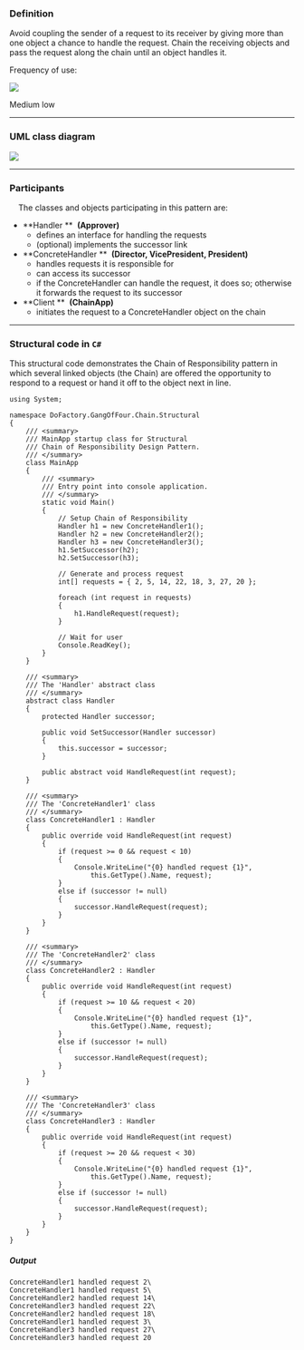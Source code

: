 ### Definition

Avoid coupling the sender of a request to its receiver by giving more than one object a chance to handle the request. Chain the receiving objects and pass the request along the chain until an object handles it.

Frequency of use:

![](https://www.dofactory.com/images/use_medium_low.gif)

Medium low

* * * * *

### UML class diagram

![](https://www.dofactory.com/images/diagrams/net/chain.gif)

* * * * *

### Participants

    The classes and objects participating in this pattern are:

-   **Handler **  **(Approver)**
    -   defines an interface for handling the requests
    -   (optional) implements the successor link
-   **ConcreteHandler **  **(Director, VicePresident, President)**
    -   handles requests it is responsible for
    -   can access its successor
    -   if the ConcreteHandler can handle the request, it does so; otherwise it forwards the request to its successor
-   **Client **  **(ChainApp)**
    -   initiates the request to a ConcreteHandler object on the chain

* * * * *

### Structural code in `C#`

This structural code demonstrates the Chain of Responsibility pattern in which several linked objects (the Chain) are offered the opportunity to respond to a request or hand it off to the object next in line.

    using System;
    
    namespace DoFactory.GangOfFour.Chain.Structural
    {
        /// <summary>
        /// MainApp startup class for Structural
        /// Chain of Responsibility Design Pattern.
        /// </summary>
        class MainApp
        {
            /// <summary>
            /// Entry point into console application.
            /// </summary>
            static void Main()
            {
                // Setup Chain of Responsibility
                Handler h1 = new ConcreteHandler1();
                Handler h2 = new ConcreteHandler2();
                Handler h3 = new ConcreteHandler3();
                h1.SetSuccessor(h2);
                h2.SetSuccessor(h3);
    
                // Generate and process request
                int[] requests = { 2, 5, 14, 22, 18, 3, 27, 20 };
    
                foreach (int request in requests)
                {
                    h1.HandleRequest(request);
                }
    
                // Wait for user
                Console.ReadKey();
            }
        }
    
        /// <summary>
        /// The 'Handler' abstract class
        /// </summary>
        abstract class Handler
        {
            protected Handler successor;
    
            public void SetSuccessor(Handler successor)
            {
                this.successor = successor;
            }
    
            public abstract void HandleRequest(int request);
        }
    
        /// <summary>
        /// The 'ConcreteHandler1' class
        /// </summary>
        class ConcreteHandler1 : Handler
        {
            public override void HandleRequest(int request)
            {
                if (request >= 0 && request < 10)
                {
                    Console.WriteLine("{0} handled request {1}",
                        this.GetType().Name, request);
                }
                else if (successor != null)
                {
                    successor.HandleRequest(request);
                }
            }
        }
    
        /// <summary>
        /// The 'ConcreteHandler2' class
        /// </summary>
        class ConcreteHandler2 : Handler
        {
            public override void HandleRequest(int request)
            {
                if (request >= 10 && request < 20)
                {
                    Console.WriteLine("{0} handled request {1}",
                        this.GetType().Name, request);
                }
                else if (successor != null)
                {
                    successor.HandleRequest(request);
                }
            }
        }
    
        /// <summary>
        /// The 'ConcreteHandler3' class
        /// </summary>
        class ConcreteHandler3 : Handler
        {
            public override void HandleRequest(int request)
            {
                if (request >= 20 && request < 30)
                {
                    Console.WriteLine("{0} handled request {1}",
                        this.GetType().Name, request);
                }
                else if (successor != null)
                {
                    successor.HandleRequest(request);
                }
            }
        }
    }

##### Output

    ConcreteHandler1 handled request 2\
    ConcreteHandler1 handled request 5\
    ConcreteHandler2 handled request 14\
    ConcreteHandler3 handled request 22\
    ConcreteHandler2 handled request 18\
    ConcreteHandler1 handled request 3\
    ConcreteHandler3 handled request 27\
    ConcreteHandler3 handled request 20